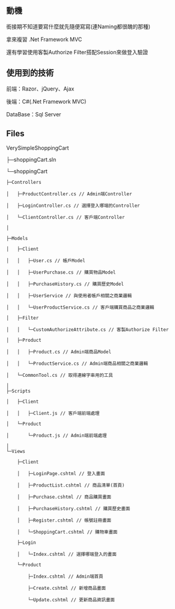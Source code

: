 ## 動機
銜接期不知道要寫什麼就先隨便寫寫(連Naming都很醜的那種)

拿來複習 .Net Framework MVC

還有學習使用客製Authorize Filter搭配Session來做登入驗證

## 使用到的技術
前端：Razor、jQuery、Ajax

後端：C#(.Net Framework MVC)

DataBase：Sql Server

## Files
VerySimpleShoppingCart

├─shoppingCart.sln

└─shoppingCart

    ├─Controllers

    │   ├─ProductController.cs // Admin端Controller

    │   ├─LoginController.cs // 選擇登入哪端的Controller

    │   └─ClientController.cs // 客戶端Controller

    │

    ├─Models

    │   ├─Client

    │   │   ├─User.cs // 帳戶Model

    │   │   ├─UserPurchase.cs // 購買物品Model

    │   │   ├─PurchaseHistory.cs // 購買歷史Model
    
    │   │   ├─UserService // 與使用者帳戶相關之商業邏輯

    │   │   └─UserProductService.cs // 客戶端購買商品之商業邏輯

    │   ├─Filter

    │   │   └─CustomAuthorizeAttribute.cs // 客製Authorize Filter

    │   ├─Product

    │   │   ├─Product.cs // Admin端商品Model

    │   │   └─ProductService.cs // Admin端商品相關之商業邏輯

    │   └─CommonTool.cs // 取得連線字串用的工具

    │
    ├─Scripts

    │   ├─Client

    │   │   ├─Client.js // 客戶端前端處理

    │   └─Product

    │       └─Product.js // Admin端前端處理

    │
    └─Views

        ├─Client

        │   ├─LoginPage.cshtml // 登入畫面

        │   ├─ProductList.cshtml // 商品清單(首頁)

        │   ├─Purchase.cshtml // 商品購買畫面

        │   ├─PurchaseHistory.cshtml // 購買歷史畫面

        │   ├─Register.cshtml // 帳號註冊畫面

        │   └─ShoppingCart.cshtml // 購物車畫面

        ├─Login

        │   └─Index.cshtml // 選擇哪端登入的畫面

        └─Product

            ├─Index.cshtml // Admin端首頁

            ├─Create.cshtml // 新增商品畫面
            
            └─Update.cshtml // 更新商品資訊畫面